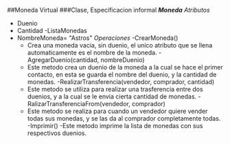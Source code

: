 ##Moneda Virtual
###Clase, Especificacion informal
***Moneda***
*Atributos*
- Duenio
- Cantidad
-ListaMonedas
- NombreMoneda= "Astros"
*Operaciones*
-CrearMoneda()
  - Crea una moneda vacia, sin duenio, el unico atributo que se llena automaticamente es el nombre de la moneda.
-AgregarDuenio(cantidad, nombreDuenio)
  - Este metodo crea un duenio de la moneda a la cual se hace el primer contacto, en esta se guarda el nombre del duenio, y la cantidad de monedas.
-RealizarTransferencia(vendedor, comprador, cantidad)
  - Este metodo se utiliza para realizar una trasferencia entre dos duenios, y a la cual se le envia cierta cantidad de monedas.
-RalizarTransferenciaFrom(vendedor, comprador)
  - Este metodo se realiza para cuando un vendedor quiere vender todas sus monedas, y se las da al comprador completamente todas.
-Imprimir()
  -Este metodo imprime la lista de monedas con sus respectivos duenios.
